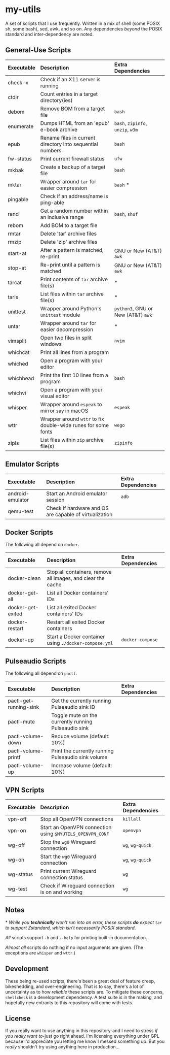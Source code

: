 # my-utils

A set of scripts that I use frequently. Written in a mix of shell (some POSIX sh, some bash), sed, awk, and so on. Any dependencies *beyond* the POSIX standard and inter-dependency are noted.



## General-Use Scripts

Executable|Description                                                   |Extra Dependencies
:---------|:-------------------------------------------------------------|:------------------------------------------
check-x   |Check if an X11 server is running
ctdir     |Count entries in a target directory(ies)
debom     |Remove BOM from a target file                                 |`bash`
enumerate |Dumps HTML from an 'epub' e-book archive                      |`bash`, `zipinfo`, `unzip`, `w3m`
epub      |Rename files in current directory into sequential numbers     |`bash`
fw-status |Print current firewall status                                 |`ufw`
mkbak     |Create a backup of a target file                              |`bash`
mktar     |Wrapper around `tar` for easier compression                   |`bash` *
pingable  |Check if an address/name is ping-able
rand      |Get a random number within an inclusive range                 |`bash`, `shuf`
rebom     |Add BOM to a target file                                      |
rmtar     |Delete 'tar' archive files
rmzip     |Delete 'zip' archive files
start-at  |After a pattern is matched, re-print                          |GNU or New (AT&T) `awk`
stop-at   |Re-print until a pattern is matched                           |GNU or New (AT&T) `awk`
tarcat    |Print contents of `tar` archive file(s)                       |*
tarls     |List files within `tar` archive file(s)                       |*
unittest  |Wrapper around Python's `unittest` module                     |`python3`, GNU or New (AT&T) `awk`
untar     |Wrapper around `tar` for easier decompression                 |*
vimsplit  |Open two files in split windows                               |`nvim`
whichcat  |Print all lines from a program
whiched   |Open a program with your editor
whichhead |Print the first 10 lines from a program                       |`bash`
whichvi   |Open a program with your visual editor
whisper   |Wrapper around `espeak` to mirror `say` in macOS              |`espeak`
wttr      |Wrapper around `wttr` to fix double-wide runes for some fonts |`wego`
zipls     |List files within `zip` archive file(s)                       |`zipinfo`


## Emulator Scripts

Executable       |Description                                            |Extra Dependencies
:----------------|:------------------------------------------------------|:-----------------
android-emulator |Start an Android emulator session                      |`adb`
qemu-test        |Check if hardware and OS are capable of virtualization |


## Docker Scripts

The following all depend on `docker`.

Executable        |Description                                                 |Extra Dependencies
:-----------------|:-----------------------------------------------------------|:-----------------
docker-clean      |Stop all containers, remove all images, and clear the cache |
docker-get-all    |List all Docker containers' IDs                             |
docker-get-exited |List all exited Docker containers' IDs                      |
docker-restart    |Restart all exited Docker containers                        |
docker-up         |Start a Docker container using `./docker-compose.yml`       |`docker-compose`


## Pulseaudio Scripts

The following all depend on `pactl`.

Executable            |Description                                          |Extra Dependencies
:---------------------|:----------------------------------------------------|:-----------------
pactl-get-running-sink|Get the currently running Pulseaudio sink ID         |
pactl-mute            |Toggle mute on the currently running Pulseaudio sink |
pactl-volume-down     |Reduce volume (default: 10%)                         |
pactl-volume-printf   |Print the currently running Pulseaudio sink volume   |
pactl-volume-up       |Increase volume (default: 10%)                       |


## VPN Scripts

Executable|Description                                               |Extra Dependencies
:---------|:---------------------------------------------------------|:-----------------
vpn-off   |Stop all OpenVPN connections                              |`killall`
vpn-on    |Start an OpenVPN connection using `$MYUTILS_OPENVPN_CONF` |`openvpn`
wg-off    |Stop the `wg0` Wireguard connection                       |`wg`, `wg-quick`
wg-on     |Start the `wg0` Wireguard connection                      |`wg`, `wg-quick`
wg-status |Print current Wireguard connection status                 |`wg`
wg-test   |Check if Wireguard connection is on and working           |`wg`


## Notes

\* *While you **technically** won't run into an error, these scripts **do** expect `tar` to support Zstandard, which isn't necessarily POSIX standard.*

*All* scripts support `-h` and `--help` for printing built-in documentation.

*Almost all* scripts do nothing if no input arguments are given. (The exceptions are `whisper` and `wttr`.)



## Development

These being re-used scripts, there's been a great deal of feature creep, bikeshedding, and over-engineering. That is to say, there's a lot of uncertainty as to how *reliable* these scripts are. To mitigate these concerns, `shellcheck` is a development dependency. A test suite is in the making, and hopefully new entrants to this repository will come with tests.



## License

If you really want to use anything in this repository-and I need to stress *if you really want to*-just go right ahead. I'm licensing everything under GPL because I'd appreciate you letting me know I messed something up. But you *really* shouldn't try using anything here in production...

